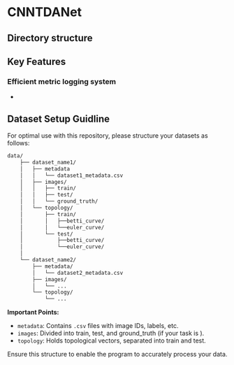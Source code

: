 # CNNTDANet



## Directory structure



## Key Features

### Efficient metric logging system
- 


## Dataset Setup Guidline

For optimal use with this repository, please structure your datasets as follows:


```bash
data/
    ├── dataset_name1/
    │   ├── metadata
    │   │   └── dataset1_metadata.csv
    │   ├── images/
    │   │   ├── train/
    │   │   ├── test/
    │   │   └── ground_truth/ 
    │   └── topology/
    │       ├── train/
    │       │   ├──betti_curve/
    │       │   └──euler_curve/
    │       └── test/
    │           ├──betti_curve/
    │           └──euler_curve/
    │        
    └── dataset_name2/
        ├── metadata/
        │   └── dataset2_metadata.csv
        ├── images/
        │   └── ...
        └── topology/
            └── ...
```

**Important Points:**

- `metadata`: Contains `.csv` files with image IDs, labels, etc.
- `images`: Divided into train, test, and ground_truth (if your task is ).
- `topology`: Holds topological vectors, separated into train and test.

Ensure this structure to enable the program to accurately process your data.